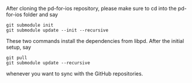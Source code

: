 
After cloning the pd-for-ios repository, please make sure to cd into the
pd-for-ios folder and say

    git submodule init
	git submodule update --init --recursive

These two commands install the dependencies from libpd.  After the initial
setup, say

    git pull
	git submodule update --recursive

whenever you want to sync with the GitHub repositories.
